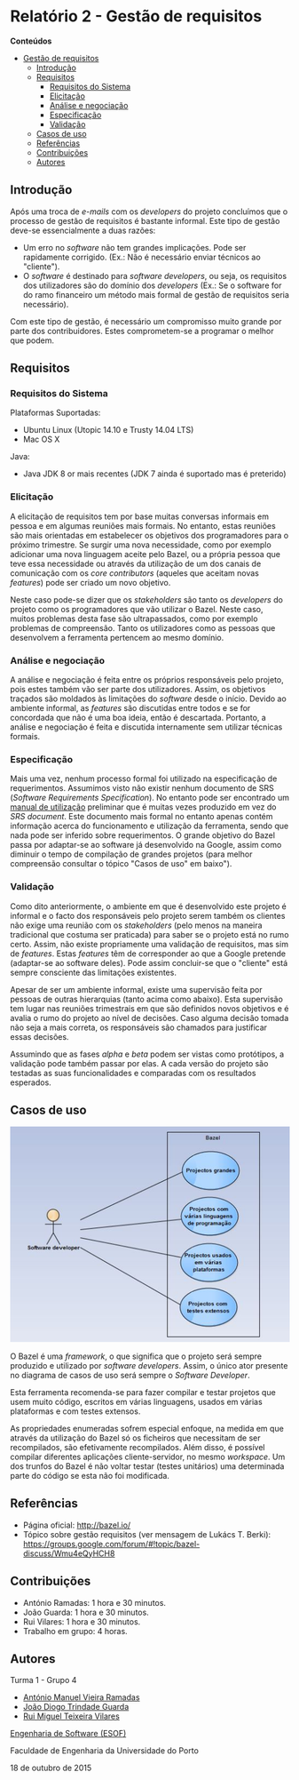 # Relatório 2 - Gestão de requisitos #

**Conteúdos**
- [Gestão de requisitos](#relatório-2---gestão-de-requisitos)
	- [Introdução](#introdução)
	- [Requisitos](#requisitos)
		- [Requisitos do Sistema](#requisitos-do-sistema)
		- [Elicitação](#elicitação)
		- [Análise e negociação](#análise-e-negociação)
		- [Especificação](#especificação)
		- [Validação](#validação)
	- [Casos de uso](#casos-de-uso)
	- [Referências](#referências)
	- [Contribuições](#contribuições)
	- [Autores](#autores)


## Introdução ##

Após uma troca de *e-mails* com os *developers* do projeto concluímos que o processo de gestão de requisitos é bastante informal. Este tipo de gestão deve-se essencialmente a duas razões:
* Um erro no *software* não tem grandes implicações. Pode ser rapidamente corrigido. (Ex.: Não é necessário enviar técnicos ao "cliente").
* O *software* é destinado para *software developers*, ou seja, os requisitos dos utilizadores são do domínio dos *developers* (Ex.: Se o software for do ramo financeiro um método mais formal de gestão de requisitos seria necessário).

Com este tipo de gestão, é necessário um compromisso muito grande por parte dos contribuidores. Estes comprometem-se a programar o melhor que podem.

## Requisitos ##

### Requisitos do Sistema ###

Plataformas Suportadas:

* Ubuntu Linux (Utopic 14.10 e Trusty 14.04 LTS)
* Mac OS X

Java:
* Java JDK 8 or mais recentes (JDK 7 ainda é suportado mas é preterido)

### Elicitação ###

A elicitação de requisitos tem por base muitas conversas informais em pessoa e em algumas reuniões mais formais. No entanto, estas reuniões são mais orientadas em estabelecer os objetivos dos programadores para o próximo trimestre. Se surgir uma nova necessidade, como por exemplo adicionar uma nova linguagem aceite pelo Bazel, ou a própria pessoa que teve essa necessidade ou através da utilização de um dos canais de comunicação com os *core contributors* (aqueles que aceitam novas *features*) pode ser criado um novo objetivo.

Neste caso pode-se dizer que os *stakeholders* são tanto os *developers* do projeto como os programadores que vão utilizar o Bazel. Neste caso, muitos problemas desta fase são ultrapassados, como por exemplo problemas de compreensão. Tanto os utilizadores como as pessoas que desenvolvem a ferramenta pertencem ao mesmo domínio.

### Análise e negociação ###

A análise e negociação é feita entre os próprios responsáveis pelo projeto, pois estes também vão ser parte dos utilizadores. Assim, os objetivos traçados são moldados às limitações do *software* desde o início. Devido ao ambiente informal, as *features* são discutidas entre todos e se for concordada que não é uma boa ideia, então é descartada. Portanto, a análise e negociação é feita e discutida internamente sem utilizar técnicas formais.

### Especificação ###

Mais uma vez, nenhum processo formal foi utilizado na especificação de requerimentos. Assumimos visto não existir nenhum documento de SRS (*Software Requirements Specification*). No entanto pode ser encontrado um [manual de utilização](http://bazel.io/docs/bazel-user-manual.html) preliminar que é muitas vezes produzido em vez do *SRS document*. Este documento mais formal no entanto apenas contém informação acerca do funcionamento e utilização da ferramenta, sendo que nada pode ser inferido sobre requerimentos. O grande objetivo do Bazel passa por adaptar-se ao software já desenvolvido na Google, assim como diminuir o tempo de compilação de grandes projetos (para melhor compreensão consultar o tópico "Casos de uso" em baixo").

### Validação ###

Como dito anteriormente, o ambiente em que é desenvolvido este projeto é informal e o facto dos responsáveis pelo projeto serem também os clientes não exige uma reunião com os *stakeholders* (pelo menos na maneira tradicional que costuma ser praticada) para saber se o projeto está no rumo certo. Assim, não existe propriamente uma validação de requisitos, mas sim de *features*. Estas *features* têm de corresponder ao que a Google pretende (adaptar-se ao software deles). Pode assim concluir-se que o "cliente" está sempre consciente das limitações existentes.

Apesar de ser um ambiente informal, existe uma supervisão feita por pessoas de outras hierarquias (tanto acima como abaixo). Esta supervisão tem lugar nas reuniões trimestrais em que são definidos novos objetivos e é avalia o rumo do projeto ao nível de decisões. Caso alguma decisão tomada não seja a mais correta, os responsáveis são chamados para justificar essas decisões.

Assumindo que as fases *alpha* e *beta* podem ser vistas como protótipos, a validação pode também passar por elas. A cada versão do projeto são testadas as suas funcionalidades e comparadas com os resultados esperados.

## Casos de uso ##

![Bazel use case diagram](/ESOF-docs/Resources/UseCase.JPG)

O Bazel é uma *framework*, o que significa que o projeto será sempre produzido e utilizado por *software developers*. Assim, o único ator presente no diagrama de casos de uso será sempre o *Software Developer*.

Esta ferramenta recomenda-se para fazer compilar e testar projetos que usem muito código, escritos em várias linguagens, usados em várias plataformas e com testes extensos. 

As propriedades enumeradas sofrem especial enfoque, na medida em que através da utilização do Bazel só os ficheiros que necessitam de ser recompilados, são efetivamente recompilados. Além disso, é possível compilar diferentes aplicações cliente-servidor, no mesmo *workspace*. Um dos trunfos do Bazel é não voltar testar (testes unitários) uma determinada parte do código se esta não foi modificada.



## Referências ##

* Página oficial: http://bazel.io/ 
* Tópico sobre gestão requisitos (ver mensagem de Lukács T. Berki): https://groups.google.com/forum/#!topic/bazel-discuss/Wmu4eQyHCH8

## Contribuições ##
* António Ramadas: 1 hora e 30 minutos.
* João Guarda: 1 hora e 30 minutos.
* Rui Vilares: 1 hora e 30 minutos.
* Trabalho em grupo: 4 horas.

## Autores ##

Turma 1 - Grupo 4

* [António Manuel Vieira Ramadas](https://github.com/antonio-ramadas)
* [João Diogo Trindade Guarda](https://github.com/Digas29)
* [Rui Miguel Teixeira Vilares](https://github.com/RuiVilares)

[Engenharia de Software (ESOF)](https://sigarra.up.pt/feup/pt/ucurr_geral.ficha_uc_view?pv_ocorrencia_id=368707)

Faculdade de Engenharia da Universidade do Porto

18 de outubro de 2015
